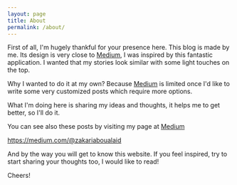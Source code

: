 ```yaml
---
layout: page
title: About
permalink: /about/
---
```


First of all, I'm hugely thankful for your presence here.
This blog is made by me. Its design is very close to <a href="https://medium.com/" target="_blank">Medium</a>, I was inspired by this fantastic application. I wanted that my stories look similar with some light touches on the top.

Why I wanted to do it at my own? Because <a href="https://medium.com/" target="_blank">Medium</a> is limited once I'd like to write some very customized posts which require more options.

What I'm doing here is sharing my ideas and thoughts, it helps me to get better, so I'll do it.

You can see also these posts by visiting my page at <a href="https://medium.com/" target="_blank">Medium</a>

<a href="https://medium.com/@zakariaboualaid" target="_blank">https://medium.com/@zakariaboualaid</a>

And by the way you will get to know this website. If you feel inspired, try to start sharing your thoughts too, I would like to read!

Cheers!